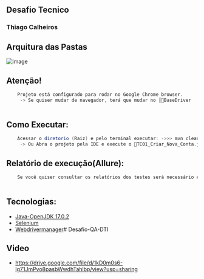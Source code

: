 <h2 align="left"> Desafio Tecnico</h2>
<h3 align="left">Thiago Calheiros</h3>

## Arquitura das Pastas

![image](https://github.com/calheirosQA/DesafioTecnico/assets/69566568/f78320a3-3037-4b66-a8d7-150c2c47e038)


## Atenção!
```java
    Projeto está configurado para rodar no Google Chrome browser. 
     -> Se quiser mudar de navegador, terá que mudar no ┃📜BaseDriver
      
```
## Como Executar:
```java
    Acessar o diretorio (Raiz) e pelo terminal executar: ->>> mvn clean test <<<-
     -> Ou Abra o projeto pela IDE e execute o 📜TC01_Criar_Nova_Conta.java ou 📜TC02_Login_E_Compra.java diretamente.
```
## Relatório de execução(Allure):
```java
    Se você quiser consultar os relatórios dos testes será necessário executar o commando  ->>> allure serve <<<-
     
```

## Tecnologias:

- [Java-OpenJDK 17.0.2](https://www.java.com/pt-BR/)
- [Selenium](https://mvnrepository.com/artifact/org.seleniumhq.selenium/selenium-java/4.8.0)
- [Webdrivermanager](https://mvnrepository.com/artifact/io.github.bonigarcia/webdrivermanager/5.3.2)# Desafio-QA-DTI

## Video
- https://drive.google.com/file/d/1kD0m0s6-lg71JmPvo8pasbWwdhTahlbp/view?usp=sharing

